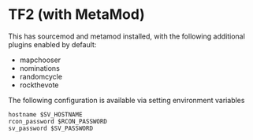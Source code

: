 # TF2 (with MetaMod)

This has sourcemod and metamod installed, with the following additional plugins enabled by default:

* mapchooser
* nominations
* randomcycle
* rockthevote

The following configuration is available via setting environment variables

```
hostname $SV_HOSTNAME
rcon_password $RCON_PASSWORD
sv_password $SV_PASSWORD
```
